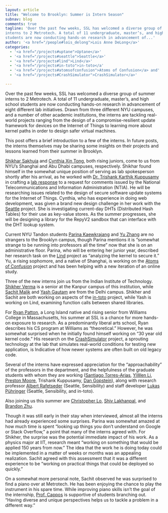 ```yaml
---
layout: article
title: "Welcome to Brooklyn: Summer is Intern Season"
subnav: blog
comments: true
tagline: 'Over the past few weeks, SSL has welcomed a diverse group of summer
interns to 2 Metrotech. A total of 11 undergraduate, master’s, and high school
students are now conducting hands-on research in advancement of...'
author: '<a href="/people#lois_delong">Lois Anne DeLong</a>'
categories:
  - '<a href="/projects#uptane">Uptane</a>'
  - '<a href="/projects#seattle">Seattle</a>'
  - '<a href="/projects#lind">Lind</a>'
  - '<a href="/projects#in-toto">in-toto</a'
  - '<a href="/projects#atomsofconfusion">Atoms of Confusion</a> and'
  - '<a href="/projects#CrashSimulator">CrashSimulator</a>'

---
```

Over the past few weeks, SSL has welcomed a diverse group of summer interns to
2 Metrotech. A total of 11 undergraduate, master’s, and high school students are
now conducting hands-on research in advancement of eight different lab
initiatives. Drawn from three different NYU campuses, and a number of other
academic institutions, the interns are tackling real-world projects ranging
from the design of a compromise-resilient update framework for devices on
the Internet of Things to learning more about kernel paths in order to design
safer virtual machines.

This post offers a brief introduction to a few of the interns. In future posts,
the interns themselves may be sharing some insights on their projects and
lessons learned from their summer in Brooklyn.

<a href="/people#shikhar_sakhuja">Shikhar Sakhuja</a> and
<a href="/people#cynthia_xin_tong">Cynthia Xin Tong</a>, both rising juniors,
come to us from NYU’s Shanghai and Abu Dhabi campuses, respectively. Shikhar
found himself in the somewhat unique position of serving as lab spokesperson
shortly after his arrival, as he worked with
<a href="/people#trishank_kuppusamy">Dr. Trishank Karthik Kuppusamy</a> in
crafting a [lab response](https://ssl.engineering.nyu.edu/blog/2017-07-03-NTIA)
to a request for comments issued by the National
Telecommunications and Information Administration (NTIA). He will be researching
issues related to the design of secure software update systems for the
Internet of Things. Cynthia, who has experience in doing web development,
was given a brand new design challenge in her work with the
[Seattle](https://seattle.poly.edu/html/) project.
She is investigating current-day DHTs (Distributed Hash Tables) for their use
as key-value stores. As the summer progresses, she will be designing a library
for the RepyV2 sandbox that can interface with the DHT lookup system.

Current NYU Tandon students <a href="/people#parina_kaewkrajang">Parina Kaewkrajang</a>
and <a href="/people#yu_zhang">Yu Zhang</a> are no strangers
to the Brooklyn campus, though Parina mentions it is “somewhat strange to be
running into professors all the time” now that she is on an administrative
floor. Parina, who will be entering her junior year, described her research
task on the [Lind](https://ssl.engineering.nyu.edu/projects#lind) project as
“analyzing the kernel to secure it.” Yu, a rising
sophomore, and a native of Shanghai, is working on the [Atoms of Confusion](https://atomsofconfusion.com/)
project and has been helping with a new iteration of an online study.

Three of the new interns join us from the Indian Institute of Technology.
<a href="/people#shikher_verma">Shikher Verma</a> is a senior at the Kanpur
campus of this institution, while
<a href="/people#sachit_malik">Sachit Malik</a> and
<a href="/people#yash_gautam">Yash Gautam</a> are from the Delhi campus. Shikher
and Sachit are both working on aspects of the [in-toto](https://in-toto.github.io/)
project, while Yash is working
on Lind, examining function calls between shared libraries.

For <a href="/people#ryan_patton">Ryan Patton</a>, a Long Island native and
rising senior from Williams College
in Massachusetts, his summer at SSL is a chance for more hands-on exposure to
research. As a predominantly liberal arts school, Ryan describes his CS program
at Williams as “theoretical.” However, he was somewhat surprised when he
initially found himself working on “30 year old kernel code.” His research
on the [CrashSimulator](https://ssl.engineering.nyu.edu/projects#crashsimulator)
project, a sprouting technology at the lab that simulates
real-world conditions for testing new application, is Indicative of how newer
systems are often built on old legacy code.

Several of the interns have expressed appreciation for the “approachability”
of the professors in the department, and the helpfulness of the graduate
students with whom they are working (<a href="/people#santiago_torres">Santiago Torres-Arias</a>, <a href="/people#yiwen_li">YiWen Li</a>,
<a href="/people#preston_moore">Preston Moore</a>, Trishank Kuppusamy,
<a href="/people#dan_gopstein">Dan Gopstein</a>), along with research professor
<a href="/people#albert_rafetseder">Albert Rafetseder</a> (Seattle, Sensibility)
and staff developer <a href="/people#lukas_puhringer">Lukas Pühringer</a>
(Seattle, Sensibility, and in-toto).

Also joining us this summer are <a href="/people#chris_lo">Christopher Lo</a>,
<a href="/people#shiv_lakhanpal">Shiv Lakhanpal</a>, and <a href="/brandon_zhu">Brandon Zhu</a>.

Though it was still early in their stay when interviewed, almost all the interns
had already experienced some surprises. Parina was somewhat amazed at how much
time is spent “looking up things you don’t understand on Google or Stack
Overflow,” a point that many of the interns agreed with.
For Shikher, the surprise was the potential immediate impact of his work. As a
physics major at IIT, research meant “working on something that would be applied
150 years from now.” The idea that the work he is doing today could be
implemented in a matter of weeks or months was an appealing realization.
Sachit agreed with this assessment that it was a different experience to be
“working on practical things that could be deployed so quickly.”

On a somewhat more personal note, Sachit observed he was surprised to find a
piano over at Metrotech. He has been enjoying the chance to play the instrument
in his spare time.  While improving piano skills isn’t the goal of the
internship, <a href="/people#justin_cappos">Prof. Cappos</a> is supportive of
students branching out.
“Having diverse and unique perspectives helps us to tackle a problem in a
different way.”
